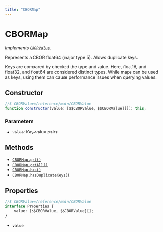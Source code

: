 ```yaml
---
title: "CBORMap"
---
```


# CBORMap

_Implements [`CBORValue`](/reference/main/CBORValue)._

Represents a CBOR float64 (major type 5). Allows duplicate keys.

Keys are compared by checked the type and value. Here, float16, and float32, and float64 are considered distinct types. While maps can be used as keys, using them can cause performance issues when querying values.

## Constructor

```ts
//$ CBORValue=/reference/main/CBORValue
function constructor(value: [$$CBORValue, $$CBORValue][]): this;
```

### Parameters

- `value`: Key-value pairs

## Methods

- [`CBORMap.get()`]()
- [`CBORMap.getAll()`]()
- [`CBORMap.has()`]()
- [`CBORMap.hasDuplicateKeys()`]()

## Properties

```ts
//$ CBORValue=/reference/main/CBORValue
interface Properties {
	value: [$$CBORValue, $$CBORValue][];
}
```

- `value`
